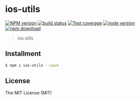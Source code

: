 # ios-utils

[![NPM version][npm-image]][npm-url]
[![build status][travis-image]][travis-url]
[![Test coverage][coveralls-image]][coveralls-url]
[![node version][node-image]][node-url]
[![npm download][download-image]][download-url]

[npm-image]: https://img.shields.io/npm/v/ios-utils.svg?style=flat-square
[npm-url]: https://npmjs.org/package/ios-utils
[travis-image]: https://img.shields.io/travis/macacajs/ios-utils.svg?style=flat-square
[travis-url]: https://travis-ci.org/macacajs/ios-utils
[coveralls-image]: https://img.shields.io/coveralls/macacajs/ios-utils.svg?style=flat-square
[coveralls-url]: https://coveralls.io/r/macacajs/ios-utils?branch=master
[node-image]: https://img.shields.io/badge/node.js-%3E=_0.10-green.svg?style=flat-square
[node-url]: http://nodejs.org/download/
[download-image]: https://img.shields.io/npm/dm/ios-utils.svg?style=flat-square
[download-url]: https://npmjs.org/package/ios-utils

> ios utils

## Installment

```bash
$ npm i ios-utils --save
```

## License

The MIT License (MIT)
